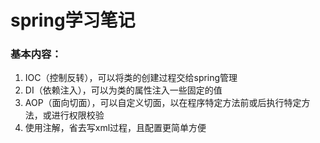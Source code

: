 # spring学习笔记

### 基本内容：
1. IOC（控制反转），可以将类的创建过程交给spring管理
2. DI（依赖注入），可以为类的属性注入一些固定的值
3. AOP（面向切面），可以自定义切面，以在程序特定方法前或后执行特定方法，或进行权限校验
4. 使用注解，省去写xml过程，且配置更简单方便
